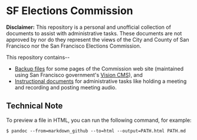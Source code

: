 SF Elections Commission
=======================

**Disclaimer:** This repository is a personal and unofficial collection
of documents to assist with administrative tasks.  These documents are
not approved by nor do they represent the views of the City and County
of San Francisco nor the San Francisco Elections Commission.

This repository contains--

* [Backup files](web) for some pages of the Commission web site (maintained
  using San Francisco government's [Vision CMS][vision-cms]), and
* [Instructional documents](docs/index.md) for administrative tasks like
  holding a meeting and recording and posting meeting audio.


Technical Note
--------------

To preview a file in HTML, you can run the following command, for example:

    $ pandoc --from=markdown_github --to=html --output=PATH.html PATH.md


[vision-cms]: http://www6.sfgov.org/index.aspx?page=163
